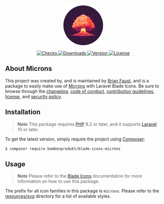 <p align="center">
    <a href="https://bombenprodukt.com" target="_blank">
        <img src="https://raw.githubusercontent.com/BombenProdukt/assets/main/logo-text.svg" width="128" alt="BombenProdukt Logo" />
    </a>
</p>

<p align="center">
    <a href="https://github.com/faustbrian/blade-icons-microns/actions">
        <img src="https://badge.sh/github/check-runs/BombenProdukt/blade-icons-microns" alt="Checks" />
    </a>
    <a href="https://packagist.org/packages/bombenprodukt/blade-icons-microns">
        <img src="https://badge.sh/packagist/downloads/BombenProdukt/blade-icons-microns" alt="Downloads" />
    </a>
    <a href="https://packagist.org/packages/bombenprodukt/blade-icons-microns">
        <img src="https://badge.sh/packagist/version/BombenProdukt/blade-icons-microns" alt="Version" />
    </a>
    <a href="https://packagist.org/packages/bombenprodukt/blade-icons-microns">
        <img src="https://badge.sh/packagist/license/BombenProdukt/blade-icons-microns" alt="License" />
    </a>
</p>

## About Microns

This project was created by, and is maintained by [Brian Faust](https://github.com/faustbrian), and is a package to easily make use of [Microns](https://github.com/stephenhutchings/microns) with Laravel Blade Icons. Be sure to browse through the [changelog](CHANGELOG.md), [code of conduct](.github/CODE_OF_CONDUCT.md), [contribution guidelines](.github/CONTRIBUTING.md), [license](LICENSE), and [security policy](.github/SECURITY.md).

## Installation

> **Note**
> This package requires [PHP](https://www.php.net/) 8.2 or later, and it supports [Laravel](https://laravel.com/) 10 or later.

To get the latest version, simply require the project using [Composer](https://getcomposer.org/):

```bash
$ composer require bombenprodukt/blade-icons-microns
```

## Usage

> **Note**
> Please refer to the [Blade Icons](https://github.com/faustbrian/blade-icons) documentation for more information on how to use this package.

The prefix for all icon families in this package is `microns`. Please refer to the [resources/svg](/resources/svg) directory for a list of available styles.
